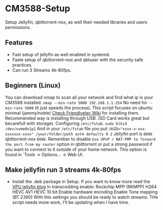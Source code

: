 # CM3588-Setup
Setup Jellyfin, qbittorrent-nox, as well their needed libraries and users permissions.

## Features
* Fast setup of jellyfin as well enabled in systemd.
* Faste setup of qbittorrent-nox and qbtuser with the security safe practices.
* Can run 3 Streams 4k-80fps.

## Beginners (Linux)
You can download nmap to scan all your network and find what ip is your CM3588 installed. `nmap --min-rate 5000 192.168.1.1-254` No need for `--min-rate 5000` (it just speeds the process).
This script focuses on ubuntu minimal (jammy/noble) [Check Friendlyelec Wiki](https://wiki.friendlyelec.com/wiki/index.php/CM3588) for installing them. Recommended way is installing through USB. (SD Card works great but becarefull with storage).
Configuring `/etc/fstab`.
`sudo blkid /dev/nvme0n1p1`
And in your `/etc/fstab` file you put:
`UUID="xxxx-x-xxx-xxxxxxx-xxxx" /your/folder/path ext4 defaults 0 2`
Jellyfin port is `8096` qbittorrent-nox `8080`.
Remember to disable `Use UPnP / NAT-PMP to forward the port from my router` option in qbittorrent or put a strong password if you want to connect to it outside of your home network.
This option is found in `Tools -> Options... -> Web UI.
## Make jellyfin run 3 streams 4k-80fps
* Install the .deb package in Setup. 
If you want to know more read the [VPU jellyfin blog](https://jellyfin.org/docs/general/administration/hardware-acceleration/rockchip/)
In transcodding enable:
Rockchip MPP (RKMPP)
H264
HEVC
AV1
HEVC 10 bit
Enable hardware encoding
Enable Tone mapping (BT.2390)
With this settings you should be ready to watch streams.
THe script needs more work, I'll be updating when I have time.
